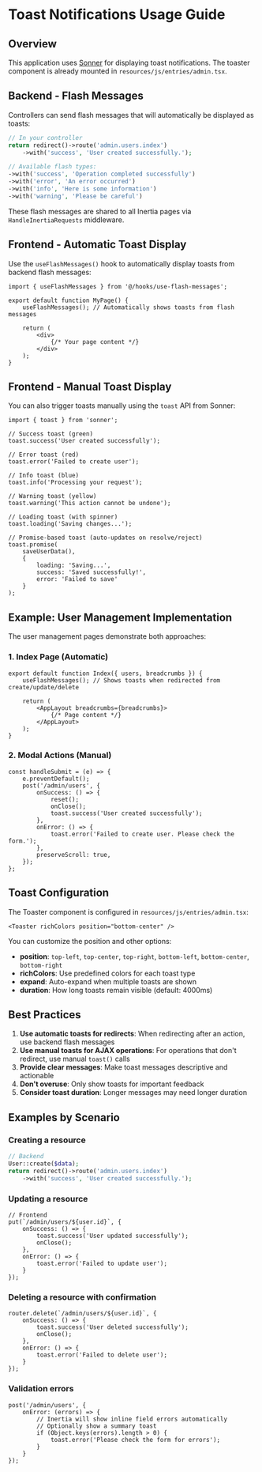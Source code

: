 # Toast Notifications Usage Guide

## Overview
This application uses [Sonner](https://sonner.emilkowal.ski/) for displaying toast notifications. The toaster component is already mounted in `resources/js/entries/admin.tsx`.

## Backend - Flash Messages

Controllers can send flash messages that will automatically be displayed as toasts:

```php
// In your controller
return redirect()->route('admin.users.index')
    ->with('success', 'User created successfully.');

// Available flash types:
->with('success', 'Operation completed successfully')
->with('error', 'An error occurred')
->with('info', 'Here is some information')
->with('warning', 'Please be careful')
```

These flash messages are shared to all Inertia pages via `HandleInertiaRequests` middleware.

## Frontend - Automatic Toast Display

Use the `useFlashMessages()` hook to automatically display toasts from backend flash messages:

```tsx
import { useFlashMessages } from '@/hooks/use-flash-messages';

export default function MyPage() {
    useFlashMessages(); // Automatically shows toasts from flash messages
    
    return (
        <div>
            {/* Your page content */}
        </div>
    );
}
```

## Frontend - Manual Toast Display

You can also trigger toasts manually using the `toast` API from Sonner:

```tsx
import { toast } from 'sonner';

// Success toast (green)
toast.success('User created successfully');

// Error toast (red)
toast.error('Failed to create user');

// Info toast (blue)
toast.info('Processing your request');

// Warning toast (yellow)
toast.warning('This action cannot be undone');

// Loading toast (with spinner)
toast.loading('Saving changes...');

// Promise-based toast (auto-updates on resolve/reject)
toast.promise(
    saveUserData(),
    {
        loading: 'Saving...',
        success: 'Saved successfully!',
        error: 'Failed to save'
    }
);
```

## Example: User Management Implementation

The user management pages demonstrate both approaches:

### 1. Index Page (Automatic)
```tsx
export default function Index({ users, breadcrumbs }) {
    useFlashMessages(); // Shows toasts when redirected from create/update/delete
    
    return (
        <AppLayout breadcrumbs={breadcrumbs}>
            {/* Page content */}
        </AppLayout>
    );
}
```

### 2. Modal Actions (Manual)
```tsx
const handleSubmit = (e) => {
    e.preventDefault();
    post('/admin/users', {
        onSuccess: () => {
            reset();
            onClose();
            toast.success('User created successfully');
        },
        onError: () => {
            toast.error('Failed to create user. Please check the form.');
        },
        preserveScroll: true,
    });
};
```

## Toast Configuration

The Toaster component is configured in `resources/js/entries/admin.tsx`:

```tsx
<Toaster richColors position="bottom-center" />
```

You can customize the position and other options:
- **position**: `top-left`, `top-center`, `top-right`, `bottom-left`, `bottom-center`, `bottom-right`
- **richColors**: Use predefined colors for each toast type
- **expand**: Auto-expand when multiple toasts are shown
- **duration**: How long toasts remain visible (default: 4000ms)

## Best Practices

1. **Use automatic toasts for redirects**: When redirecting after an action, use backend flash messages
2. **Use manual toasts for AJAX operations**: For operations that don't redirect, use manual `toast()` calls
3. **Provide clear messages**: Make toast messages descriptive and actionable
4. **Don't overuse**: Only show toasts for important feedback
5. **Consider toast duration**: Longer messages may need longer duration

## Examples by Scenario

### Creating a resource
```php
// Backend
User::create($data);
return redirect()->route('admin.users.index')
    ->with('success', 'User created successfully.');
```

### Updating a resource
```tsx
// Frontend
put(`/admin/users/${user.id}`, {
    onSuccess: () => {
        toast.success('User updated successfully');
        onClose();
    },
    onError: () => {
        toast.error('Failed to update user');
    }
});
```

### Deleting a resource with confirmation
```tsx
router.delete(`/admin/users/${user.id}`, {
    onSuccess: () => {
        toast.success('User deleted successfully');
        onClose();
    },
    onError: () => {
        toast.error('Failed to delete user');
    }
});
```

### Validation errors
```tsx
post('/admin/users', {
    onError: (errors) => {
        // Inertia will show inline field errors automatically
        // Optionally show a summary toast
        if (Object.keys(errors).length > 0) {
            toast.error('Please check the form for errors');
        }
    }
});
```

